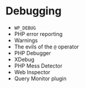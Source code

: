 # Debugging

 - `WP_DEBUG`
 - PHP error reporting
 - Warnings
 - The evils of the `@` operator
 - PHP Debugger
 - XDebug
 - PHP Mess Detector
 - Web Inspector
 - Query Monitor plugin
